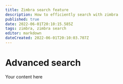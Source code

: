 ```yaml
---
title: Zimbra search feature
description: How to efficiently search with zimbra
published: true
date: 2022-06-01T20:10:15.585Z
tags: zimbra, zimbra search
editor: markdown
dateCreated: 2022-06-01T20:10:03.707Z
---
```


# Advanced search
Your content here